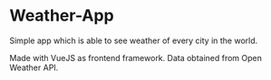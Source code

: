 # Weather-App
Simple app which is able to see weather of every city in the world.

Made with VueJS as frontend framework. Data obtained from Open Weather API.
